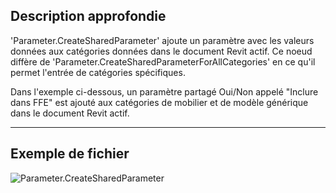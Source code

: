 ## Description approfondie
'Parameter.CreateSharedParameter' ajoute un paramètre avec les valeurs données aux catégories données dans le document Revit actif. Ce noeud diffère de 'Parameter.CreateSharedParameterForAllCategories' en ce qu'il permet l'entrée de catégories spécifiques.

Dans l'exemple ci-dessous, un paramètre partagé Oui/Non appelé "Inclure dans FFE" est ajouté aux catégories de mobilier et de modèle générique dans le document Revit actif.
___
## Exemple de fichier

![Parameter.CreateSharedParameter](./Revit.Elements.Parameter.CreateSharedParameter_img.jpg)
